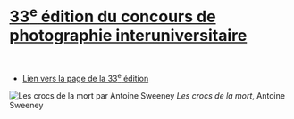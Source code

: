 # [33<sup>e</sup> édition du concours de photographie interuniversitaire](https://www.antoinesweeney.com)


<br />

- [Lien vers la page de la 33<sup>e</sup> édition](https://interuniversitaire.ca/concours-interuniversitaire-de-photographie-et-de-bande-dessinee-2018-2019/)

![*Les crocs de la mort* par Antoine Sweeney](https://interuniversitaire.ca/wp-content/uploads/2019/03/les_crocs_de_la_mort.jpg)
*Les crocs de la mort*, Antoine Sweeney
